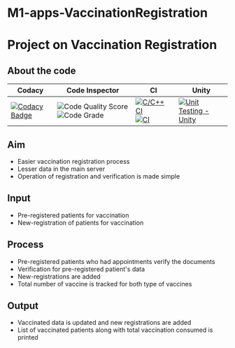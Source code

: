 # M1-apps-VaccinationRegistration
# Project on Vaccination Registration
## About the code
| Codacy | Code Inspector | CI | Unity |
| --- | --- | --- | --- |
| [![Codacy Badge](https://app.codacy.com/project/badge/Grade/07569e2a9c5c4c779999a416d6664d3a)](https://www.codacy.com/gh/MukeshkumarK/M1-App-VaccinationRegistration/dashboard?utm_source=github.com&amp;utm_medium=referral&amp;utm_content=MukeshkumarK/M1-App-VaccinationRegistration&amp;utm_campaign=Badge_Grade) | ![Code Quality Score](https://api.codiga.io/project/29811/status/svg) ![Code Grade](https://api.codiga.io/project/29811/score/svg) | [![C/C++ CI](https://github.com/MukeshkumarK/M1-App-VaccinationRegistration/actions/workflows/c-build.yml/badge.svg)](https://github.com/MukeshkumarK/M1-App-VaccinationRegistration/actions/workflows/c-build.yml) [![CI](https://github.com/MukeshkumarK/M1-App-VaccinationRegistration/actions/workflows/main.yml/badge.svg)](https://github.com/MukeshkumarK/M1-App-VaccinationRegistration/actions/workflows/main.yml) | [![Unit Testing - Unity](https://github.com/MukeshkumarK/M1-App-VaccinationRegistration/actions/workflows/unity.yml/badge.svg)](https://github.com/MukeshkumarK/M1-App-VaccinationRegistration/actions/workflows/unity.yml) |
## Aim
* Easier vaccination registration process
* Lesser data in the main server
* Operation of registration and verification is made simple
## Input
* Pre-registered patients for vaccination
* New-registration of patients for vaccination
## Process
* Pre-registered patients who had appointments verify the documents
* Verification for pre-registered patient's data
* New-registrations are added
* Total number of vaccine is tracked for both type of vaccines
## Output
* Vaccinated data is updated and new registrations are added 
* List of vaccinated patients along with total vaccination consumed is printed
